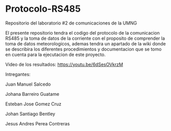 # Protocolo-RS485
Repositorio del laboratorio #2 de comunicaciones de la UMNG

El presente repositorio tendra el codigo del protocolo de la comunicacion RS485 y la toma de datos de la corriente con el proposito de comprender la toma de datos meteorologicos, ademas tendra un apartado de la wiki donde se describira los diferentes procedimientos y documentacion que se tomo en cuenta para la ejecutacion de este proyecto.

Video de los resultados: https://youtu.be/6dSesOVkrzM

Intregantes:

Juan Manuel Salcedo

Johana Barreiro Guatame

Esteban Jose Gomez Cruz

Johan Santiago Bentley

Jesus Andres Perea Contreras

